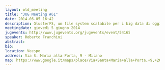 ```yaml
---
layout: old_meeting
title: "JUG Meeting #61"
date: 2014-06-05 16:42
description: GlusterFS, un file system scalabile per i big data di oggi e di domani
meetingdate: giovedì 5 giugno 2014
jugevents: http://www.jugevents.org/jugevents/event/54165
speaker: Roberto Franchini
abstract: 
bio: 
location: Veespo
address: Via S. Maria alla Porta, 9 - Milano
map: https://www.google.it/maps/place/Via+Santa+Maria+alla+Porta,+9,+20123+Milano/@45.4664129,9.1817829,17z/data=!4m2!3m1!1s0x4786c153a8292d05:0x4c6f0a73c08286b9
---
```


